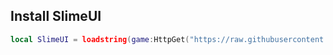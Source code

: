 ## Install SlimeUI
```lua
local SlimeUI = loadstring(game:HttpGet("https://raw.githubusercontent.com/SSHRKs/SlimUI/refs/heads/main/main.lua"))()
```

